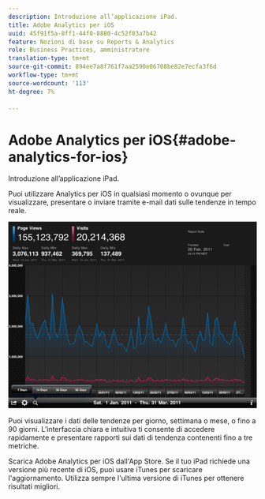```yaml
---
description: Introduzione all’applicazione iPad.
title: Adobe Analytics per iOS
uuid: 45f91f5a-8ff1-44f0-8880-4c52f03a7b42
feature: Nozioni di base su Reports & Analytics
role: Business Practices, amministratore
translation-type: tm+mt
source-git-commit: 894ee7a8f761f7aa2590e06708be82e7ecfa3f6d
workflow-type: tm+mt
source-wordcount: '113'
ht-degree: 7%

---
```



# Adobe Analytics per iOS{#adobe-analytics-for-ios}

Introduzione all’applicazione iPad.

Puoi utilizzare Analytics per iOS in qualsiasi momento o ovunque per visualizzare, presentare o inviare tramite e-mail dati sulle tendenze in tempo reale.

![](assets/ipad.png)

Puoi visualizzare i dati delle tendenze per giorno, settimana o mese, o fino a 90 giorni. L’interfaccia chiara e intuitiva ti consente di accedere rapidamente e presentare rapporti sui dati di tendenza contenenti fino a tre metriche.

Scarica Adobe Analytics per iOS dall&#39;App Store. Se il tuo iPad richiede una versione più recente di iOS, puoi usare iTunes per scaricare l&#39;aggiornamento. Utilizza sempre l&#39;ultima versione di iTunes per ottenere risultati migliori.
